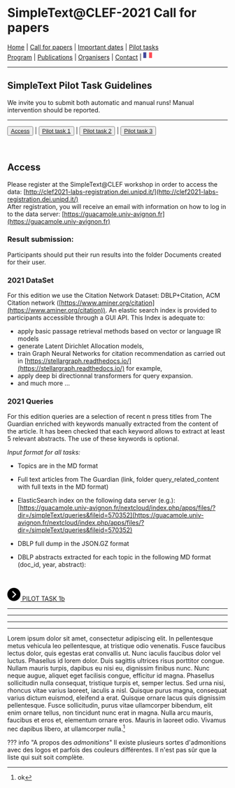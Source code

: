 # SimpleText@CLEF-2021 Call for papers

[Home](https://simpletext-madics.github.io/2021/clef/en) | [Call for papers](https://simpletext-madics.github.io/2021/clef/en/CFP) | [Important dates](https://simpletext-madics.github.io/2021/clef/en/dates) | [Pilot tasks](https://simpletext-madics.github.io/2021/clef/en/tasks)  
[Program](https://simpletext-madics.github.io/2021/clef/en/program) | [Publications](https://simpletext-madics.github.io/2021/clef/en/publications) | [Organisers](https://simpletext-madics.github.io/2021/clef/en/organisers) | [Contact](https://simpletext-madics.github.io/2021/clef/en/contact) | [<img src="FR.png" width="20">](https://simpletext-madics.github.io/2021/clef/fr/task1)

---

## SimpleText Pilot Task Guidelines

We invite you to submit both automatic and manual runs! Manual intervention should be reported.

---

<button>[Access](https://simpletext-madics.github.io/2021/clef/en/tasks)</button> | <button>[Pilot task 1](https://simpletext-madics.github.io/2021/clef/en/task1)</button> | <button>[Pilot task 2](https://simpletext-madics.github.io/2021/clef/en/task2)</button> | <button>[Pilot task 3](https://simpletext-madics.github.io/2021/clef/en/task3)</button>

<br>

## Access
Please register at the SimpleText@CLEF workshop in order to access the data: [http://clef2021-labs-registration.dei.unipd.it/](http://clef2021-labs-registration.dei.unipd.it/)  
After registration, you will receive an email with information on how to log in to the data server: [https://guacamole.univ-avignon.fr](https://guacamole.univ-avignon.fr)

### Result submission:
Participants should put their run results into the folder Documents created for their user.

### 2021 DataSet
For this edition we use the Citation Network Dataset: DBLP+Citation, ACM Citation network ([https://www.aminer.org/citation](https://www.aminer.org/citation)). An elastic search index is provided to participants accessible through a GUI API. This Index is adequate to:
* apply basic passage retrieval methods based on vector or language IR models
* generate Latent Dirichlet Allocation models,
* train Graph Neural Networks for citation recommendation as carried out in [https://stellargraph.readthedocs.io/](https://stellargraph.readthedocs.io/) for example,
* apply deep bi directionnal transformers for query expansion.
* and much more …

### 2021 Queries
For this edition queries are a selection of recent n press titles from The Guardian enriched with keywords manually extracted from the content of the article. It has been checked that each keyword allows to extract at least 5 relevant abstracts. The use of these keywords is optional.

*Input format for all tasks:*
* Topics are in the MD format

* Full text articles from The Guardian (link, folder query_related_content with full texts in the MD format)
* ElasticSearch index on the following data server (e.g.): [https://guacamole.univ-avignon.fr/nextcloud/index.php/apps/files/?dir=/simpleText/queries&fileid=570352](https://guacamole.univ-avignon.fr/nextcloud/index.php/apps/files/?dir=/simpleText/queries&fileid=570352)
* DBLP full dump in the JSON.GZ format
* DBLP abstracts extracted for each topic in the following MD format (doc_id, year, abstract):

<br>

[<img src="next.png" width="30" vertical-align="middle"> PILOT TASK 1b](https://simpletext-madics.github.io/2021/clef/en/task1)




---
---
---
---


Lorem ipsum dolor sit amet, consectetur adipiscing elit. In pellentesque metus vehicula leo pellentesque, at tristique odio venenatis. Fusce faucibus lectus dolor, quis egestas erat convallis ut. Nunc iaculis faucibus dolor vel luctus. Phasellus id lorem dolor. Duis sagittis ultrices risus porttitor congue. Nullam mauris turpis, dapibus eu nisi eu, dignissim finibus nunc. Nunc neque augue, aliquet eget facilisis congue, efficitur id magna. Phasellus sollicitudin nulla consequat, tristique turpis et, semper lectus. Sed urna nisi, rhoncus vitae varius laoreet, iaculis a nisl. Quisque purus magna, consequat varius dictum euismod, eleifend a erat. Quisque ornare lacus quis dignissim pellentesque. Fusce sollicitudin, purus vitae ullamcorper bibendum, elit enim ornare tellus, non tincidunt nunc erat in magna. Nulla arcu mauris, faucibus et eros et, elementum ornare eros. Mauris in laoreet odio. Vivamus nec dapibus libero, at ullamcorper nulla.[^1]

[^1]: ok


??? info "A propos des _admonitions_"
    Il existe plusieurs sortes d'admonitions avec des logos et parfois des couleurs différentes. Il n'est pas sûr que la liste qui suit soit complète.
